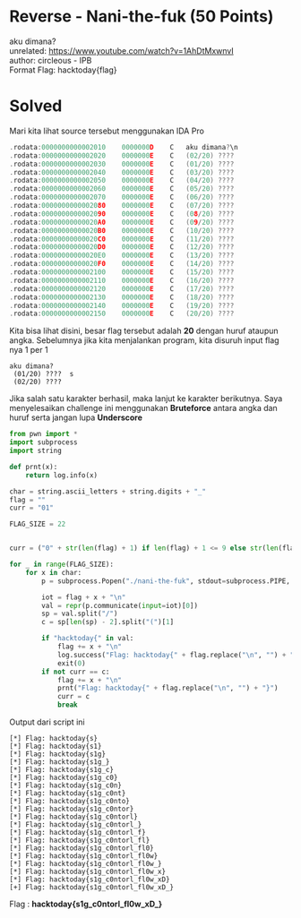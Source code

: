 # Reverse - Nani-the-fuk (50 Points)
aku dimana?
<br>
unrelated: https://www.youtube.com/watch?v=1AhDtMxwnvI
<br>
author: circleous - IPB
<br>
Format Flag: hacktoday{flag}
# Solved
Mari kita lihat source tersebut menggunakan IDA Pro
```cpp
.rodata:0000000000002010	0000000D	C	aku dimana?\n
.rodata:0000000000002020	0000000E	C	(02/20) ???? 
.rodata:0000000000002030	0000000E	C	(01/20) ???? 
.rodata:0000000000002040	0000000E	C	(03/20) ???? 
.rodata:0000000000002050	0000000E	C	(04/20) ???? 
.rodata:0000000000002060	0000000E	C	(05/20) ???? 
.rodata:0000000000002070	0000000E	C	(06/20) ???? 
.rodata:0000000000002080	0000000E	C	(07/20) ???? 
.rodata:0000000000002090	0000000E	C	(08/20) ???? 
.rodata:00000000000020A0	0000000E	C	(09/20) ???? 
.rodata:00000000000020B0	0000000E	C	(10/20) ???? 
.rodata:00000000000020C0	0000000E	C	(11/20) ???? 
.rodata:00000000000020D0	0000000E	C	(12/20) ???? 
.rodata:00000000000020E0	0000000E	C	(13/20) ???? 
.rodata:00000000000020F0	0000000E	C	(14/20) ???? 
.rodata:0000000000002100	0000000E	C	(15/20) ???? 
.rodata:0000000000002110	0000000E	C	(16/20) ???? 
.rodata:0000000000002120	0000000E	C	(17/20) ???? 
.rodata:0000000000002130	0000000E	C	(18/20) ???? 
.rodata:0000000000002140	0000000E	C	(19/20) ???? 
.rodata:0000000000002150	0000000E	C	(20/20) ???? 
```
Kita bisa lihat disini, besar flag tersebut adalah <b>20</b> dengan huruf ataupun angka. Sebelumnya jika kita menjalankan program, kita disuruh input flag nya 1 per 1
```
aku dimana?
 (01/20) ????  s
 (02/20) ????
```
Jika salah satu karakter berhasil, maka lanjut ke karakter berikutnya. Saya menyelesaikan challenge ini menggunakan <b>Bruteforce</b> antara angka dan huruf serta jangan lupa <b>Underscore</b>
```python
from pwn import *
import subprocess
import string

def prnt(x):
    return log.info(x)

char = string.ascii_letters + string.digits + "_"
flag = ""
curr = "01"

FLAG_SIZE = 22


curr = ("0" + str(len(flag) + 1) if len(flag) + 1 <= 9 else str(len(flag)))

for _ in range(FLAG_SIZE):
    for x in char:
        p = subprocess.Popen("./nani-the-fuk", stdout=subprocess.PIPE, stdin=subprocess.PIPE)

        iot = flag + x + "\n"
        val = repr(p.communicate(input=iot)[0])
        sp = val.split("/")
        c = sp[len(sp) - 2].split("(")[1]

        if "hacktoday{" in val:
            flag += x + "\n"
            log.success("Flag: hacktoday{" + flag.replace("\n", "") + "}")
            exit(0)
        if not curr == c:
            flag += x + "\n"
            prnt("Flag: hacktoday{" + flag.replace("\n", "") + "}")
            curr = c
            break
```
Output dari script ini
```
[*] Flag: hacktoday{s}
[*] Flag: hacktoday{s1}
[*] Flag: hacktoday{s1g}
[*] Flag: hacktoday{s1g_}
[*] Flag: hacktoday{s1g_c}
[*] Flag: hacktoday{s1g_c0}
[*] Flag: hacktoday{s1g_c0n}
[*] Flag: hacktoday{s1g_c0nt}
[*] Flag: hacktoday{s1g_c0nto}
[*] Flag: hacktoday{s1g_c0ntor}
[*] Flag: hacktoday{s1g_c0ntorl}
[*] Flag: hacktoday{s1g_c0ntorl_}
[*] Flag: hacktoday{s1g_c0ntorl_f}
[*] Flag: hacktoday{s1g_c0ntorl_fl}
[*] Flag: hacktoday{s1g_c0ntorl_fl0}
[*] Flag: hacktoday{s1g_c0ntorl_fl0w}
[*] Flag: hacktoday{s1g_c0ntorl_fl0w_}
[*] Flag: hacktoday{s1g_c0ntorl_fl0w_x}
[*] Flag: hacktoday{s1g_c0ntorl_fl0w_xD}
[+] Flag: hacktoday{s1g_c0ntorl_fl0w_xD_}
```
Flag : <b>hacktoday{s1g_c0ntorl_fl0w_xD_}</b>